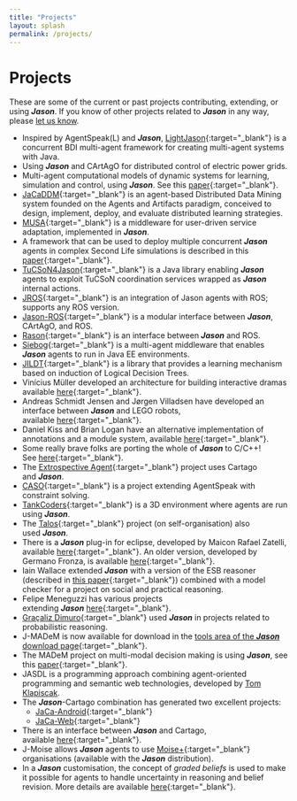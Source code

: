 ```yaml
---
title: "Projects"
layout: splash
permalink: /projects/
---
```


# Projects

These are some of the current or past projects contributing, extending, or using _**Jason**_. If you know of other projects related to _**Jason**_ in any way, please [let us know](mailto:jason.developers@gmail.com?subject=Jason%20Website:%20projects%20using%20Jason).

*   Inspired by AgentSpeak(L) and _**Jason**_, [LightJason](https://lightjason.org/){:target="_blank"} is a concurrent BDI multi-agent framework for creating multi-agent systems with Java.
*   Using _**Jason**_ and CArtAgO for distributed control of electric power grids.
*   Multi-agent computational models of dynamic systems for learning, simulation and control, using _**Jason**_. See this [paper](https://link.springer.com/chapter/10.1007/978-3-319-48829-5_3){:target="_blank"}.
*   [JaCaDDM](https://sourceforge.net/projects/jacaddm/){:target="_blank"} is an agent-based Distributed Data Mining system founded on the Agents and Artifacts paradigm, conceived to design, implement, deploy, and evaluate distributed learning strategies.
*   [MUSA](http://aose.pa.icar.cnr.it/MUSA/){:target="_blank"} is a middleware for user-driven service adaptation, implemented in _**Jason**_.
*   A framework that can be used to deploy multiple concurrent _**Jason**_ agents in complex Second Life simulations is described in this [paper](https://ourarchive.otago.ac.nz/bitstream/handle/10523/869/dp2011-03.pdf){:target="_blank"}.
*   [TuCSoN4Jason](http://apice.unibo.it/xwiki/bin/view/TuCSoN/4Jason){:target="_blank"} is a Java library enabling _**Jason**_ agents to exploit TuCSoN coordination services wrapped as _**Jason**_ internal actions.
*   [JROS](https://github.com/smart-pucrs/JROS){:target="_blank"} is an integration of Jason agents with ROS; supports any ROS version.
*   [Jason-ROS](https://github.com/lsa-pucrs/jason-ros-releases/releases){:target="_blank"} is a modular interface between _**Jason**_, CArtAgO, and ROS.
*   [Rason](https://github.com/mgodoymorais/rason){:target="_blank"} is an interface between _**Jason**_ and ROS.
*   [Siebog](https://github.com/gcvt/siebog){:target="_blank"} is a multi-agent middleware that enables _**Jason**_ agents to run in Java EE environments.
*   [JILDT](http://jildt.sourceforge.net/){:target="_blank"} is a library that provides a learning mechanism based on induction of Logical Decision Trees.
*   Vinícius Müller developed an architecture for building interactive dramas available [here](http://dgiovanni.sourceforge.net/ "http://dgiovanni.sourceforge.net/"){:target="_blank"}.
*   Andreas Schmidt Jensen and Jørgen Villadsen have developed an interface between _**Jason**_ and LEGO robots, available [here](http://www.imm.dtu.dk/~jv/LEGO-Jason-NXT/ "http://www.imm.dtu.dk/~jv/LEGO-Jason-NXT/"){:target="_blank"}.
*   Daniel Kiss and Brian Logan have an alternative implementation of annotations and a module system, available [here](http://code.google.com/p/jasonp/ "http://code.google.com/p/jasonp/"){:target="_blank"}.
*   Some really brave folks are porting the whole of _**Jason**_ to C/C++! See [here](http://code.google.com/p/jason-c/ "http://code.google.com/p/jason-c/"){:target="_blank"}.
*   The [Extrospective Agent](http://extrospectiveag.sourceforge.net/ "http://extrospectiveag.sourceforge.net/"){:target="_blank"} project uses Cartago and _**Jason**_.
*   [CASO](http://www.ofai.at/research/agents/conf/at2ai6/papers/Dasgupta.pdf "http://www.ofai.at/research/agents/conf/at2ai6/papers/Dasgupta.pdf"){:target="_blank"} is a project extending AgentSpeak with constraint solving.
*   [TankCoders](http://sourceforge.net/projects/tankcoders/ "http://sourceforge.net/projects/tankcoders/"){:target="_blank"} is a 3D environment where agents are run using _**Jason**_.
*   The [Talos](http://eprints.biblio.unitn.it/archive/00001433/01/talos.pdf "http://eprints.biblio.unitn.it/archive/00001433/01/talos.pdf"){:target="_blank"} project (on self-organisation) also used _**Jason**_.
*   There is a _**Jason**_ plug-in for eclipse, developed by Maicon Rafael Zatelli, available [here](http://jason.sourceforge.net/mini-tutorial/eclipse-plugin/){:target="_blank"}. An older version, developed by Germano Fronza, is available [here](http://jasonplugin.wikidot.com/){:target="_blank"}.
*   Iain Wallace extended _**Jason**_ with a version of the ESB reasoner (described in [this paper](http://ifaamas.org/Proceedings/aamas09/pdf/01_Full%20Papers/24_136_FP_0112.pdf%0A "http://ifaamas.org/Proceedings/aamas09/pdf/01_Full Papers/24_136_FP_0112.pdf<br /><br /><br /><br /><br /><br /><br /><br /><br /><br /><br /><br />"){:target="_blank"}) combined with a model checker for a project on social and practical reasoning.
*   Felipe Meneguzzi has various projects extending _**Jason**_ [here](http://www.meneguzzi.eu/felipe/software.shtml "http://www.meneguzzi.eu/felipe/software.shtml"){:target="_blank"}.
*   [Graçaliz Dimuro](http://www.gracalizdimuro.com/ "http://www.gracalizdimuro.com/"){:target="_blank"} used _**Jason**_ in projects related to probabilistic reasoning.
*   J-MADeM is now available for download in the [tools area of the _**Jason**_ download page](http://sourceforge.net/project/showfiles.php?group_id=98417&package_id=263870 "http://sourceforge.net/project/showfiles.php?group_id=98417&package_id=263870"){:target="_blank"}.
*   The MADeM project on multi-modal decision making is using _**Jason**_, see this [paper](http://www.aamas-conference.org/Proceedings/aamas08/proceedings/pdf/paper/AAMAS08_0229.pdf "http://www.aamas-conference.org/Proceedings/aamas08/proceedings/pdf/paper/AAMAS08_0229.pdf"){:target="_blank"}.
*   JASDL is a programming approach combining agent-oriented programming and semantic web technologies, developed by [Tom Klapiscak](mailto:t.g.klapiscak@durham.ac.uk?subject=enquiry%20about%20JASDL "mailto:t.g.klapiscak@durham.ac.uk?subject=enquiry about JASDL").
*   The _**Jason**_\-Cartago combination has generated two excellent projects:
    -  [JaCa-Android](http://jaca-android.sourceforge.net/ "http://jaca-android.sourceforge.net/"){:target="_blank"}
    -  [JaCa-Web](http://jaca-web.sourceforge.net/ "http://jaca-web.sourceforge.net/"){:target="_blank"}
*   There is an interface between _**Jason**_ and Cartago, available [here](http://alice.unibo.it/xwiki/bin/view/CARTAGO/C4Jason "http://alice.unibo.it/xwiki/bin/view/CARTAGO/C4Jason"){:target="_blank"}.
*   J-Moise allows _**Jason**_ agents to use [Moise+](http://sourceforge.net/projects/moise "http://sourceforge.net/projects/moise"){:target="_blank"} organisations (available with the _**Jason**_ distribution).
*   In a _**Jason**_ customisation, the concept of _graded beliefs_ is used to make it possible for agents to handle uncertainty in reasoning and belief revision. More details are available [here](https://www.researchgate.net/publication/347963965_Graded_Belief_Revision_for_Jason_A_Rule-Based_Approach){:target="_blank"}.
